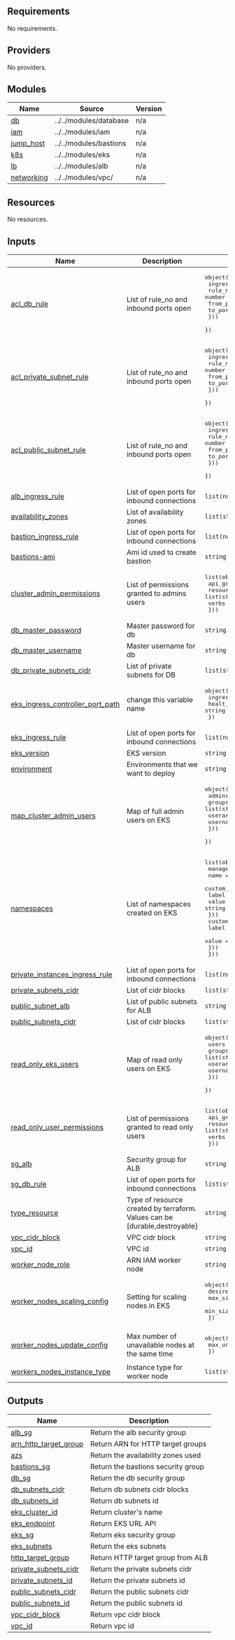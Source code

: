 <!-- BEGIN_TF_DOCS -->
## Requirements

No requirements.

## Providers

No providers.

## Modules

| Name | Source | Version |
|------|--------|---------|
| <a name="module_db"></a> [db](#module\_db) | ../../modules/database | n/a |
| <a name="module_iam"></a> [iam](#module\_iam) | ../../modules/iam | n/a |
| <a name="module_jump_host"></a> [jump\_host](#module\_jump\_host) | ../../modules/bastions | n/a |
| <a name="module_k8s"></a> [k8s](#module\_k8s) | ../../modules/eks | n/a |
| <a name="module_lb"></a> [lb](#module\_lb) | ../../modules/alb | n/a |
| <a name="module_networking"></a> [networking](#module\_networking) | ../../modules/vpc/ | n/a |

## Resources

No resources.

## Inputs

| Name | Description | Type | Default | Required |
|------|-------------|------|---------|:--------:|
| <a name="input_acl_db_rule"></a> [acl\_db\_rule](#input\_acl\_db\_rule) | List of rule\_no and inbound ports open | <pre>object({<br>    ingress_rule = list(object({<br>      rule_no   = number<br>      from_port = number<br>      to_port   = number<br>    }))<br>  })</pre> | n/a | yes |
| <a name="input_acl_private_subnet_rule"></a> [acl\_private\_subnet\_rule](#input\_acl\_private\_subnet\_rule) | List of rule\_no and inbound ports open | <pre>object({<br>    ingress_rule = list(object({<br>      rule_no   = number<br>      from_port = number<br>      to_port   = number<br>    }))<br>  })</pre> | n/a | yes |
| <a name="input_acl_public_subnet_rule"></a> [acl\_public\_subnet\_rule](#input\_acl\_public\_subnet\_rule) | List of rule\_no and inbound ports open | <pre>object({<br>    ingress_rule = list(object({<br>      rule_no   = number<br>      from_port = number<br>      to_port   = number<br>    }))<br>  })</pre> | n/a | yes |
| <a name="input_alb_ingress_rule"></a> [alb\_ingress\_rule](#input\_alb\_ingress\_rule) | List of open ports for inbound connections | `list(number)` | n/a | yes |
| <a name="input_availability_zones"></a> [availability\_zones](#input\_availability\_zones) | List of availability zones | `list(string)` | n/a | yes |
| <a name="input_bastion_ingress_rule"></a> [bastion\_ingress\_rule](#input\_bastion\_ingress\_rule) | List of open ports for inbound connections | `list(number)` | n/a | yes |
| <a name="input_bastions-ami"></a> [bastions-ami](#input\_bastions-ami) | Ami id used to create bastion | `string` | n/a | yes |
| <a name="input_cluster_admin_permissions"></a> [cluster\_admin\_permissions](#input\_cluster\_admin\_permissions) | List of permissions granted to admins users | <pre>list(object({<br>    api_groups = list(string)<br>    resources  = list(string)<br>    verbs      = list(string)<br>  }))</pre> | n/a | yes |
| <a name="input_db_master_password"></a> [db\_master\_password](#input\_db\_master\_password) | Master password for db | `string` | n/a | yes |
| <a name="input_db_master_username"></a> [db\_master\_username](#input\_db\_master\_username) | Master username for db | `string` | n/a | yes |
| <a name="input_db_private_subnets_cidr"></a> [db\_private\_subnets\_cidr](#input\_db\_private\_subnets\_cidr) | List of private subnets for DB | `list(string)` | `[]` | no |
| <a name="input_eks_ingress_controller_port_path"></a> [eks\_ingress\_controller\_port\_path](#input\_eks\_ingress\_controller\_port\_path) | change this variable name | <pre>object({<br>    ingress_port     = number<br>    healt_check_path = string<br>  })</pre> | n/a | yes |
| <a name="input_eks_ingress_rule"></a> [eks\_ingress\_rule](#input\_eks\_ingress\_rule) | List of open ports for inbound connections | `list(number)` | n/a | yes |
| <a name="input_eks_version"></a> [eks\_version](#input\_eks\_version) | EKS version | `string` | n/a | yes |
| <a name="input_environment"></a> [environment](#input\_environment) | Environments that we want to deploy | `string` | n/a | yes |
| <a name="input_map_cluster_admin_users"></a> [map\_cluster\_admin\_users](#input\_map\_cluster\_admin\_users) | Map of full admin users on EKS | <pre>object({<br>    admins = list(object({<br>      groups   = list(string)<br>      userarn  = string<br>      username = string<br>    }))<br>  })</pre> | n/a | yes |
| <a name="input_namespaces"></a> [namespaces](#input\_namespaces) | List of namespaces created on EKS | <pre>list(object({<br>    manage = string<br>    name   = string<br>    custom_annotations = list(object({<br>      label = string<br>      value = string<br>    }))<br>    custom_labels = list(object({<br>      label = string<br>      value = string<br>    }))<br>  }))</pre> | n/a | yes |
| <a name="input_private_instances_ingress_rule"></a> [private\_instances\_ingress\_rule](#input\_private\_instances\_ingress\_rule) | List of open ports for inbound connections | `list(number)` | n/a | yes |
| <a name="input_private_subnets_cidr"></a> [private\_subnets\_cidr](#input\_private\_subnets\_cidr) | List of cidr blocks | `list(string)` | n/a | yes |
| <a name="input_public_subnet_alb"></a> [public\_subnet\_alb](#input\_public\_subnet\_alb) | List of public subnets for ALB | `string` | `""` | no |
| <a name="input_public_subnets_cidr"></a> [public\_subnets\_cidr](#input\_public\_subnets\_cidr) | List of cidr blocks | `list(string)` | n/a | yes |
| <a name="input_read_only_eks_users"></a> [read\_only\_eks\_users](#input\_read\_only\_eks\_users) | Map of read only users on EKS | <pre>object({<br>    users = list(object({<br>      groups   = list(string)<br>      userarn  = string<br>      username = string<br>    }))<br>  })</pre> | n/a | yes |
| <a name="input_read_only_user_permissions"></a> [read\_only\_user\_permissions](#input\_read\_only\_user\_permissions) | List of permissions granted to read only users | <pre>list(object({<br>    api_groups = list(string)<br>    resources  = list(string)<br>    verbs      = list(string)<br>  }))</pre> | n/a | yes |
| <a name="input_sg_alb"></a> [sg\_alb](#input\_sg\_alb) | Security group for ALB | `string` | `""` | no |
| <a name="input_sg_db_rule"></a> [sg\_db\_rule](#input\_sg\_db\_rule) | List of open ports for inbound connections | `list(string)` | n/a | yes |
| <a name="input_type_resource"></a> [type\_resource](#input\_type\_resource) | Type of resource created by terraform. Values can be [durable,destroyable] | `string` | n/a | yes |
| <a name="input_vpc_cidr_block"></a> [vpc\_cidr\_block](#input\_vpc\_cidr\_block) | VPC cidr block | `string` | n/a | yes |
| <a name="input_vpc_id"></a> [vpc\_id](#input\_vpc\_id) | VPC id | `string` | `""` | no |
| <a name="input_worker_node_role"></a> [worker\_node\_role](#input\_worker\_node\_role) | ARN IAM worker node | `string` | n/a | yes |
| <a name="input_worker_nodes_scaling_config"></a> [worker\_nodes\_scaling\_config](#input\_worker\_nodes\_scaling\_config) | Setting for scaling nodes in EKS | <pre>object({<br>    desired_size = number<br>    max_size     = number<br>    min_size     = number<br>  })</pre> | n/a | yes |
| <a name="input_worker_nodes_update_config"></a> [worker\_nodes\_update\_config](#input\_worker\_nodes\_update\_config) | Max number of unavailable nodes at the same time | <pre>object({<br>    max_unavailable = number<br>  })</pre> | n/a | yes |
| <a name="input_workers_nodes_instance_type"></a> [workers\_nodes\_instance\_type](#input\_workers\_nodes\_instance\_type) | Instance type for worker node | `list(string)` | n/a | yes |

## Outputs

| Name | Description |
|------|-------------|
| <a name="output_alb_sg"></a> [alb\_sg](#output\_alb\_sg) | Return the alb security group |
| <a name="output_arn_http_target_group"></a> [arn\_http\_target\_group](#output\_arn\_http\_target\_group) | Return ARN for HTTP target groups |
| <a name="output_azs"></a> [azs](#output\_azs) | Return the availability zones used |
| <a name="output_bastions_sg"></a> [bastions\_sg](#output\_bastions\_sg) | Return the bastions security group |
| <a name="output_db_sg"></a> [db\_sg](#output\_db\_sg) | Return the db security group |
| <a name="output_db_subnets_cidr"></a> [db\_subnets\_cidr](#output\_db\_subnets\_cidr) | Return db subnets cidr blocks |
| <a name="output_db_subnets_id"></a> [db\_subnets\_id](#output\_db\_subnets\_id) | Return db subnets id |
| <a name="output_eks_cluster_id"></a> [eks\_cluster\_id](#output\_eks\_cluster\_id) | Return cluster's name |
| <a name="output_eks_endpoint"></a> [eks\_endpoint](#output\_eks\_endpoint) | Return EKS URL API |
| <a name="output_eks_sg"></a> [eks\_sg](#output\_eks\_sg) | Return eks security group |
| <a name="output_eks_subnets"></a> [eks\_subnets](#output\_eks\_subnets) | Return the eks subnets |
| <a name="output_http_target_group"></a> [http\_target\_group](#output\_http\_target\_group) | Return HTTP target group from ALB |
| <a name="output_private_subnets_cidr"></a> [private\_subnets\_cidr](#output\_private\_subnets\_cidr) | Return the private subnets cidr |
| <a name="output_private_subnets_id"></a> [private\_subnets\_id](#output\_private\_subnets\_id) | Return the private subnets id |
| <a name="output_public_subnets_cidr"></a> [public\_subnets\_cidr](#output\_public\_subnets\_cidr) | Return the public subnets cidr |
| <a name="output_public_subnets_id"></a> [public\_subnets\_id](#output\_public\_subnets\_id) | Return the public subnets id |
| <a name="output_vpc_cidr_block"></a> [vpc\_cidr\_block](#output\_vpc\_cidr\_block) | Return vpc cidr block |
| <a name="output_vpc_id"></a> [vpc\_id](#output\_vpc\_id) | Return vpc id |
<!-- END_TF_DOCS -->